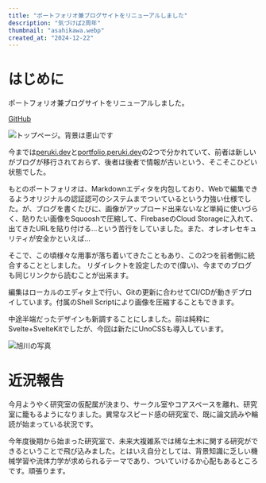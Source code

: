 ```yaml
---
title: "ポートフォリオ兼ブログサイトをリニューアルしました"
description: "気づけば2周年"
thumbnail: "asahikawa.webp"
created_at: "2024-12-22"
---
```


# はじめに

ポートフォリオ兼ブログサイトをリニューアルしました。

[GitHub](https://github.com/TadaTeruki/portfolio-svelte)

![トップページ。背景は恵山です](articles-src/b1/renewal2024/images/home.webp)

今までは[peruki.dev](https://peruki.dev)と[portfolio.peruki.dev](https://portfolio.peruki.dev)の2つで分かれていて、前者は新しいがブログが移行されておらず、後者は後者で情報が古いという、そこそこひどい状態でした。

もとのポートフォリオは、Markdownエディタを内包しており、Webで編集できるようオリジナルの認証認可のシステムまでついているという力強い仕様でした。が、ブログを書くたびに、画像がアップロード出来ないなど単純に使いづらく、貼りたい画像をSquooshで圧縮して、FirebaseのCloud Storageに入れて、出てきたURLを貼り付ける...という苦行をしていました。また、オレオレセキュリティが安全かといえば...

そこで、この頃様々な用事が落ち着いてきたこともあり、この2つを前者側に統合することとしました。
リダイレクトを設定したので(偉い)、今までのブログも同じリンクから読むことが出来ます。

編集はローカルのエディタ上で行い、Gitの更新に合わせてCI/CDが動きデプロイしています。付属のShell Scriptにより画像を圧縮することもできます。

中途半端だったデザインも新調することにしました。前は純粋にSvelte+SvelteKitでしたが、今回は新たにUnoCSSも導入しています。


![旭川の写真](articles-src/b1/renewal2024/images/asahikawa.webp)

# 近況報告

今月ようやく研究室の仮配属が決まり、サークル室やコアスペースを離れ、研究室に籠もるようになりました。異常なスピード感の研究室で、既に論文読みや輪読が始まっている状況です。

今年度後期から始まった研究室で、未来大複雑系では稀な土木に関する研究ができるということで飛び込みました。とはいえ自分としては、背景知識に乏しい機械学習や流体力学が求められるテーマであり、ついていけるか心配もあるところです。頑張ります。
